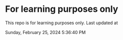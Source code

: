 # For learning purposes only
This repo is for learning purposes only.
Last updated at

Sunday, February 25, 2024 5:36:40 PM

